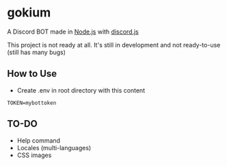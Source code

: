 # gokium
A Discord BOT made in [Node.js](https://nodejs.org/en/) with [discord.js](https://github.com/discordjs/discord.js/)

This project is not ready at all. It's still in development and not ready-to-use (still has many bugs)

## How to Use
- Create .env in root directory with this content
```
TOKEN=mybottoken
```

## TO-DO
- Help command
- Locales (multi-languages)
- CSS images
